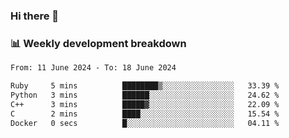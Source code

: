 ### Hi there 👋

### 📊 Weekly development breakdown
<!--START_SECTION:waka-->

```txt
From: 11 June 2024 - To: 18 June 2024

Ruby     5 mins          ████████▒░░░░░░░░░░░░░░░░   33.39 %
Python   3 mins          ██████░░░░░░░░░░░░░░░░░░░   24.62 %
C++      3 mins          █████▓░░░░░░░░░░░░░░░░░░░   22.09 %
C        2 mins          ████░░░░░░░░░░░░░░░░░░░░░   15.54 %
Docker   0 secs          █░░░░░░░░░░░░░░░░░░░░░░░░   04.11 %
```

<!--END_SECTION:waka-->
